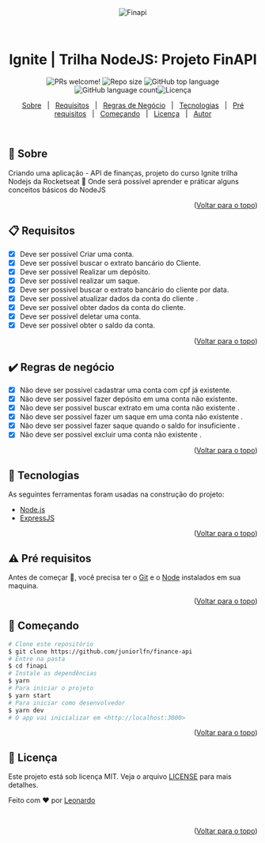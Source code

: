<div align="center" id="top"> 
  <img src="./.github/banner-ignite.png" alt="Finapi" />

&#xa0;

  <!-- <a href="https://finapi.netlify.com">Demo</a> -->
</div>

<h1 align="center">Ignite | Trilha NodeJS: Projeto FinAPI</h1>

<p align="center">
  <img src="https://img.shields.io/static/v1?label=PRs&message=welcome&color=04D361&labelColor=000000?color=04D361&style=for-the-badge" alt="PRs welcome!" />
<img  alt="Repo size"  src="https://img.shields.io/github/repo-size/thiilins/finAPI?color=04D361&style=for-the-badge">
<img  alt="GitHub top language"  src="https://img.shields.io/github/languages/top/thiilins/finAPI?color=04d361&style=for-the-badge"> <img  alt="GitHub language count"  src="https://img.shields.io/github/languages/count/thiilins/finAPI?color=04d361&style=for-the-badge"><img alt="Licença" src="https://img.shields.io/github/license/thiilins/finAPI?color=04d361&style=for-the-badge">

  <!-- <img alt="Github issues" src="https://img.shields.io/github/issues/thiilins/finapi?color=04d361&style=for-the-badge" /> -->

  <!-- <img alt="Github forks" src="https://img.shields.io/github/forks/thiilins/finapi?color=04d361&style=for-the-badge" /> -->

  <!-- <img alt="Github stars" src="https://img.shields.io/github/stars/thiilins/finapi?color=04d361&style=for-the-badge" /> -->


</p>



<p align="center">
  <a href="#dart-sobre">Sobre</a> &#xa0; | &#xa0; 
  <a href="#clipboard-requisitos">Requisitos</a> &#xa0; | &#xa0;  
  <a href="#heavy_check_mark-regras-de-negócio">Regras de Negócio</a> &#xa0; | &#xa0;
  <a href="#rocket-tecnologias">Tecnologias</a> &#xa0; | &#xa0;
  <a href="#warning-pré-requisitos"> Pré requisitos</a> &#xa0; | &#xa0;
  <a href="#checkered_flag-começando">Começando</a> &#xa0; | &#xa0;
  <a href="#memo-licença">Licença</a> &#xa0; | &#xa0;
  <a href="https://github.com/thiilins" target="_blank">Autor</a>
</p>

<br>

## :dart: Sobre

Criando uma aplicação - API de finanças, projeto do curso Ignite trilha Nodejs da Rocketseat :rocket:
Onde será possível aprender e práticar alguns conceitos básicos do NodeJS

<p align="right">(<a href="#top">Voltar para o topo</a>)</p>

## :clipboard: Requisitos

- [x] Deve ser possivel Criar uma conta.
- [x] Deve ser possivel buscar o extrato bancário do Cliente.
- [x] Deve ser possivel Realizar um depósito.
- [x] Deve ser possivel realizar um saque.
- [x] Deve ser possivel buscar o extrato bancário do cliente por data.
- [x] Deve ser possivel atualizar dados da conta do cliente .
- [x] Deve ser possivel obter dados da conta do cliente.
- [x] Deve ser possivel deletar uma conta.
- [x] Deve ser possivel obter o saldo da conta.

<p align="right">(<a href="#top">Voltar para o topo</a>)</p>

## :heavy_check_mark: Regras de negócio

- [x] Não deve ser possivel cadastrar uma conta com cpf já existente.
- [x] Não deve ser possivel fazer depósito em uma conta não existente.
- [x] Não deve ser possivel buscar extrato em uma conta não existente .
- [x] Não deve ser possivel fazer um saque em uma conta não existente .
- [x] Não deve ser possivel fazer saque quando o saldo for insuficiente .
- [x] Não deve ser possivel excluir uma conta não existente .

<p align="right">(<a href="#top">Voltar para o topo</a>)</p>

## :rocket: Tecnologias

As seguintes ferramentas foram usadas na construção do projeto:

- [Node.js](https://nodejs.org/en/)
- [ExpressJS](https://expressjs.com/pt-br/)

<p align="right">(<a href="#top">Voltar para o topo</a>)</p>

## :warning: Pré requisitos

Antes de começar :checkered_flag:, você precisa ter o [Git](https://git-scm.com) e o [Node](https://nodejs.org/en/) instalados em sua maquina.

<p align="right">(<a href="#top">Voltar para o topo</a>)</p>

## :checkered_flag: Começando

```bash
# Clone este repositório
$ git clone https://github.com/juniorlfn/finance-api
# Entre na pasta
$ cd finapi
# Instale as dependências
$ yarn
# Para iniciar o projeto
$ yarn start
# Para iniciar como desenvolvedor
$ yarn dev
# O app vai inicializar em <http://localhost:3000>
```

<p align="right">(<a href="#top">Voltar para o topo</a>)</p>

## :memo: Licença

Este projeto está sob licença MIT. Veja o arquivo [LICENSE](LICENSE.md) para mais detalhes.

Feito com :heart: por <a href="https://github.com/juniorlfn" target="_blank">Leonardo</a>

&#xa0;

<p align="right">(<a href="#top">Voltar para o topo</a>)</p>
